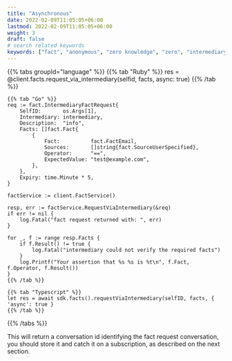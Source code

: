```yaml
---
title: "Asynchronous"
date: 2022-02-09T11:05:05+06:00
lastmod: 2022-02-09T11:05:05+06:00
weight: 3
draft: false
# search related keywords
keywords: ["fact", "anonymous", "zero knowledge", "zero", "intermediary", "async"]
---
```


{{% tabs groupId="language" %}}
    {{% tab "Ruby" %}}
    res = @client.facts.request_via_intermediary(selfid, facts, async: true)
    {{% /tab %}}

    {{% tab "Go" %}}
    req := fact.IntermediaryFactRequest{
        SelfID:       os.Args[1],
        Intermediary: intermediary,
        Description:  "info",
        Facts: []fact.Fact{
            {
                Fact:          fact.FactEmail,
                Sources:       []string{fact.SourceUserSpecified},
                Operator:      "==",
                ExpectedValue: "test@example.com",
            },
        },
        Expiry: time.Minute * 5,
    }

    factService := client.FactService()

    resp, err := factService.RequestViaIntermediary(&req)
    if err != nil {
        log.Fatal("fact request returned with: ", err)
    }

    for _, f := range resp.Facts {
        if f.Result() != true {
            log.Fatal("intermediary could not verify the required facts")
        }
        log.Printf("Your assertion that %s %s is %t\n", f.Fact, f.Operator, f.Result())
    }
    {{% /tab %}}

    {{% tab "Typescript" %}}
    let res = await sdk.facts().requestViaIntermediary(selfID, facts, { 'async': true }
    {{% /tab %}}
{{% /tabs %}}

This will return a conversation id identifying the fact request conversation, you should store it and catch it on a subscription, as described on the next section.
